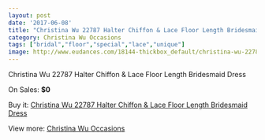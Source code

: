 ```yaml
---
layout: post
date: '2017-06-08'
title: "Christina Wu 22787 Halter Chiffon & Lace Floor Length Bridesmaid Dress"
category: Christina Wu Occasions
tags: ["bridal","floor","special","lace","unique"]
image: http://www.eudances.com/18144-thickbox_default/christina-wu-22787-halter-chiffon-lace-floor-length-bridesmaid-dress.jpg
---
```

Christina Wu 22787 Halter Chiffon & Lace Floor Length Bridesmaid Dress

On Sales: **$0**
<a href="https://www.eudances.com/en/christina-wu-occasions/5289-christina-wu-22787-halter-chiffon-lace-floor-length-bridesmaid-dress.html"><amp-img layout="responsive" width="600" height="600" src="//www.eudances.com/18144-thickbox_default/christina-wu-22787-halter-chiffon-lace-floor-length-bridesmaid-dress.jpg" alt="Christina Wu 22787 Halter Chiffon & Lace Floor Length Bridesmaid Dress 0" /></a>
<a href="https://www.eudances.com/en/christina-wu-occasions/5289-christina-wu-22787-halter-chiffon-lace-floor-length-bridesmaid-dress.html"><amp-img layout="responsive" width="600" height="600" src="//www.eudances.com/18145-thickbox_default/christina-wu-22787-halter-chiffon-lace-floor-length-bridesmaid-dress.jpg" alt="Christina Wu 22787 Halter Chiffon & Lace Floor Length Bridesmaid Dress 1" /></a>

Buy it: [Christina Wu 22787 Halter Chiffon & Lace Floor Length Bridesmaid Dress](https://www.eudances.com/en/christina-wu-occasions/5289-christina-wu-22787-halter-chiffon-lace-floor-length-bridesmaid-dress.html "Christina Wu 22787 Halter Chiffon & Lace Floor Length Bridesmaid Dress")

View more: [Christina Wu Occasions](https://www.eudances.com/en/59-christina-wu-occasions "Christina Wu Occasions")